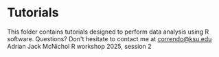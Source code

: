 # Tutorials
This folder contains tutorials designed to perform data analysis using R software.
Questions? Don't hesitate to contact me at correndo@ksu.edu
Adrian
Jack McNichol
R workshop 2025, session 2
